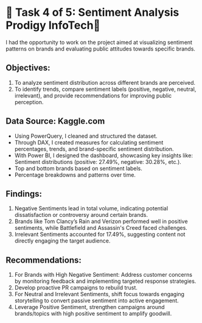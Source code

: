 # 🎯 Task 4 of 5: Sentiment Analysis Prodigy InfoTech🎯
I had the opportunity to work on the project aimed at visualizing sentiment patterns on brands and evaluating public attitudes towards specific brands.

## Objectives:
1. To analyze sentiment distribution across different brands are perceived.
2. To identify trends, compare sentiment labels (positive, negative, neutral, irrelevant), and provide recommendations for improving public perception.

## Data Source: Kaggle.com
- Using PowerQuery, I cleaned and structured the dataset.
- Through DAX, I created measures for calculating sentiment percentages, trends, and brand-specific sentiment distribution.
- With Power BI, I designed the dashboard, showcasing key insights like:
Sentiment distributions (positive: 27.49%, negative: 30.28%, etc.).
- Top and bottom brands based on sentiment labels.
- Percentage breakdowns and patterns over time.

## Findings:
1. Negative Sentiments lead in total volume, indicating potential dissatisfaction or controversy around certain brands.
2. Brands like Tom Clancy’s Rain and Verizon performed well in positive sentiments, while Battlefield and Assassin's Creed faced challenges.
3. Irrelevant Sentiments accounted for 17.49%, suggesting content not directly engaging the target audience.

## Recommendations:
1. For Brands with High Negative Sentiment:
Address customer concerns by monitoring feedback and implementing targeted response strategies.
2. Develop proactive PR campaigns to rebuild trust.
3. For Neutral and Irrelevant Sentiments, shift focus towards engaging storytelling to convert passive sentiment into active engagement.
4. Leverage Positive Sentiment, strengthen campaigns around brands/topics with high positive sentiment to amplify goodwill.
